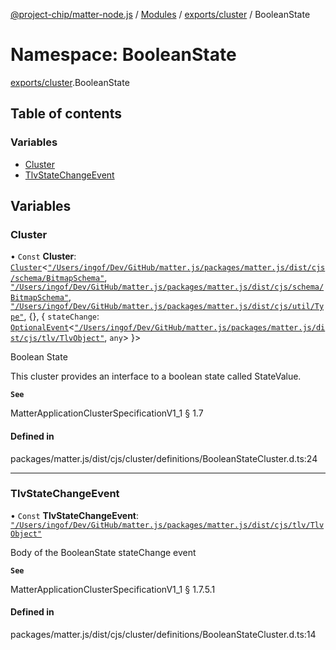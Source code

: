 [@project-chip/matter-node.js](../README.md) / [Modules](../modules.md) / [exports/cluster](exports_cluster.md) / BooleanState

# Namespace: BooleanState

[exports/cluster](exports_cluster.md).BooleanState

## Table of contents

### Variables

- [Cluster](exports_cluster.BooleanState.md#cluster)
- [TlvStateChangeEvent](exports_cluster.BooleanState.md#tlvstatechangeevent)

## Variables

### Cluster

• `Const` **Cluster**: [`Cluster`](exports_cluster.md#cluster)<[`"/Users/ingof/Dev/GitHub/matter.js/packages/matter.js/dist/cjs/schema/BitmapSchema"`](export._internal_.__Users_ingof_Dev_GitHub_matter_js_packages_matter_js_dist_cjs_schema_BitmapSchema_.md), [`"/Users/ingof/Dev/GitHub/matter.js/packages/matter.js/dist/cjs/schema/BitmapSchema"`](export._internal_.__Users_ingof_Dev_GitHub_matter_js_packages_matter_js_dist_cjs_schema_BitmapSchema_.md), [`"/Users/ingof/Dev/GitHub/matter.js/packages/matter.js/dist/cjs/util/Type"`](export._internal_.__Users_ingof_Dev_GitHub_matter_js_packages_matter_js_dist_cjs_util_Type_.md), {}, { `stateChange`: [`OptionalEvent`](exports_cluster.md#optionalevent)<[`"/Users/ingof/Dev/GitHub/matter.js/packages/matter.js/dist/cjs/tlv/TlvObject"`](export._internal_.__Users_ingof_Dev_GitHub_matter_js_packages_matter_js_dist_cjs_tlv_TlvObject_.md), `any`\>  }\>

Boolean State

This cluster provides an interface to a boolean state called StateValue.

**`See`**

MatterApplicationClusterSpecificationV1_1 § 1.7

#### Defined in

packages/matter.js/dist/cjs/cluster/definitions/BooleanStateCluster.d.ts:24

___

### TlvStateChangeEvent

• `Const` **TlvStateChangeEvent**: [`"/Users/ingof/Dev/GitHub/matter.js/packages/matter.js/dist/cjs/tlv/TlvObject"`](export._internal_.__Users_ingof_Dev_GitHub_matter_js_packages_matter_js_dist_cjs_tlv_TlvObject_.md)

Body of the BooleanState stateChange event

**`See`**

MatterApplicationClusterSpecificationV1_1 § 1.7.5.1

#### Defined in

packages/matter.js/dist/cjs/cluster/definitions/BooleanStateCluster.d.ts:14
